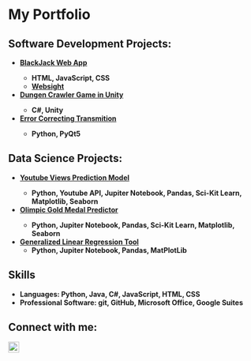 <h1>My Portfolio 

<h2> Software Development Projects:</h2>

  - <b>[BlackJack Web App](https://github.com/Nick-Petruccelli/Web-App-BlackJack)
    - HTML, JavaScript, CSS
    - [Websight](https://nick-petruccelli.github.io/Web-App-BlackJack/)
  - <b>[Dungen Crawler Game in Unity](https://github.com/DungeonCrawlerProject/cs-app-dungeon-crawler/tree/main)
    - C#, Unity
  - <B>[Error Correcting Transmition](https://github.com/Nick-Petruccelli/Error-Correcting-Transmition)
    - Python, PyQt5

<h2> Data Science Projects:</h2>

- <b>[Youtube Views Prediction Model](https://github.com/Nick-Petruccelli/YT-Views-Prediction_Model)
  - Python, Youtube API, Jupiter Notebook, Pandas, Sci-Kit Learn, Matplotlib, Seaborn
- <b>[Olimpic Gold Medal Predictor](https://github.com/Nick-Petruccelli/Olimpic-Medal-Predicter)
  - Python, Jupiter Notebook, Pandas, Sci-Kit Learn, Matplotlib, Seaborn
- <b>[Generalized Linear Regression Tool](https://github.com/Nick-Petruccelli/Generalized-Linear-Regretion-Tool)</b>
  - Python, Jupiter Notebook, Pandas, MatPlotLib
  
<h2>Skills</h2>

  - Languages: Python, Java, C#, JavaScript, HTML, CSS
  - Professional Software: git, GitHub, Microsoft Office, Google Suites

<h2> Connect with me:</h2>

[<img align="left" alt="JoshMadakor | LinkedIn" width="22px" src="https://cdn.jsdelivr.net/npm/simple-icons@v3/icons/linkedin.svg" />][linkedin]

[linkedin]: https://www.linkedin.com/in/nick-petruccelli-b8717625a/
